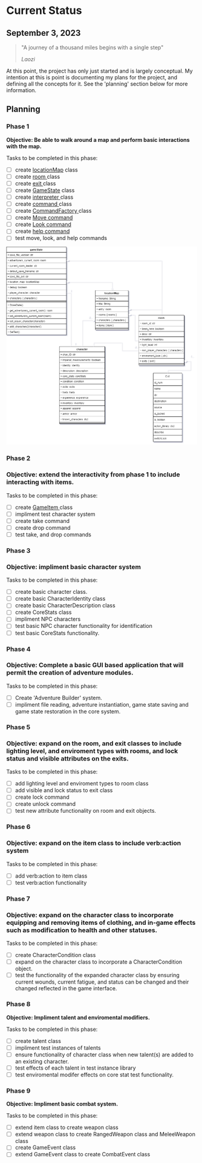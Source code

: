 # Current Status

## September 3, 2023

> "A journey of a thousand miles begins with a single step"
>
> *Laozi*

At this point, the project has only just started and is largely conceptual. My intention at this is point is documenting my plans for the project, and defining all the concepts for it. See the 'planning' section below for more information.

## Planning

### Phase 1

**Objective: Be able to walk around a map and perform basic interactions with the map.**

Tasks to be completed in this phase:

* [ ] create [locationMap](https://github.com/TorroesPrime/RoomOneOhOne/blob/main/general_concepts.md#locationmap) class
* [ ] create [room ](https://github.com/TorroesPrime/RoomOneOhOne/blob/main/general_concepts.md#room)class
* [ ] create [exit ](https://github.com/TorroesPrime/RoomOneOhOne/blob/main/general_concepts.md#exit)class
* [ ] create [GameState](https://github.com/TorroesPrime/RoomOneOhOne/blob/main/general_concepts.md#GameState) class
* [ ] create [interpreter ](https://github.com/TorroesPrime/RoomOneOhOne/blob/main/general_concepts.md#interpreter)class
* [ ] create [command ](https://github.com/TorroesPrime/RoomOneOhOne/blob/main/general_concepts.md#command)class
* [ ] create [CommandFactory ](https://github.com/TorroesPrime/RoomOneOhOne/blob/main/general_concepts.md#CommandFactory)class
* [ ] create [Move command](https://github.com/TorroesPrime/RoomOneOhOne/blob/main/design/CLS_moveCommand.md)
* [ ] create [Look command](https://github.com/TorroesPrime/RoomOneOhOne/blob/main/design/CLS_lookCommand.md)
* [ ] create [help command](https://github.com/TorroesPrime/RoomOneOhOne/blob/main/design/CLS_helpCommand.md)
* [ ] test move, look, and help commands

![image](https://raw.githubusercontent.com/TorroesPrime/RoomOneOhOne/main/gfx/base%20relations.drawio.png)

### Phase 2

### Objective: extend the interactivity from phase 1 to include interacting with items.

Tasks to be completed in this phase:

* [ ] create [GameItem ](https://github.com/TorroesPrime/RoomOneOhOne/blob/main/general_concepts.md#GameItem)class
* [ ] impliment test character system
* [ ] create take command
* [ ] create drop command
* [ ] test take, and drop commands

### Phase 3

### Objective: impliment basic character system

Tasks to be completed in this phase:

* [ ] create basic character class.
* [ ] create basic CharacterIdentity class
* [ ] create basic CharacterDescription class
* [ ] create CoreStats class
* [ ] impliment NPC characters
* [ ] test basic NPC character functionality for identification
* [ ] test basic CoreStats functionality.

### Phase 4

### Objective: Complete a basic GUI based application that will permit the creation of adventure modules.

Tasks to be completed in this phase:

* [ ] Create 'Adventure Builder' system.
* [ ] impliment file reading, adventure instantiation, game state saving and game state restoration in the core system.

### Phase 5

### Objective: expand on the room, and exit classes to include lighting level, and enviroment types with rooms, and lock status and visible attributes on the exits.

Tasks to be completed in this phase:

* [ ] add lighting level and enviroment types to room class
* [ ] add visible and lock status to exit class
* [ ] create lock command
* [ ] create unlock command
* [ ] test new attribute functionality on room and exit objects.

### Phase 6

### Objective: expand on the item class to include verb:action system

Tasks to be completed in this phase:

* [ ] add verb:action to item class
* [ ] test verb:action functionality

### Phase 7

### Objective: expand on the character class to incorporate equipping and removing items of clothing, and in-game effects such as modification to health and other statuses.

Tasks to be completed in this phase:

* [ ] create CharacterCondition class
* [ ] expand on the character class to incorporate a CharacterCondition object.
* [ ] test the functionality of the expanded character class by ensuring current wounds, current fatigue, and status can be changed and their changed reflected in the game interface.

### Phase 8

**Objective: Impliment talent and enviromental modifiers.**

Tasks to be completed in this phase:

* [ ] create talent class
* [ ] impliment test instances of talents
* [ ] ensure functionality of character class when new talent(s) are added to an existing character.
* [ ] test effects of each talent in test instance library
* [ ] test enviromental modifer effects on core stat test functionality.

### Phase 9

**Objective: Impliment basic combat system.**

Tasks to be completed in this phase:

* [ ] extend item class to create weapon class
* [ ] extend weapon class to create RangedWeapon class and MeleeWeapon class
* [ ] create GameEvent class
* [ ] extend GameEvent class to create CombatEvent class
